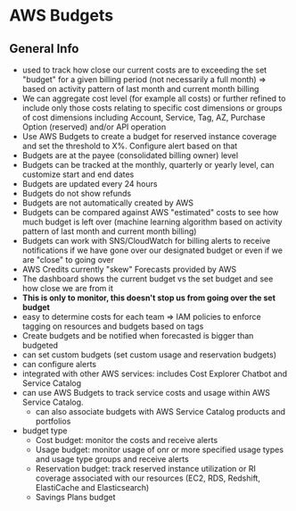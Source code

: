 # AWS Budgets

## General Info

* used to track how close our current costs are to exceeding the set "budget" for a given billing period (not necessarily a full month) => based on activity pattern of last month and current month billing
* We can aggregate cost level (for example all costs) or further refined to include only those costs relating to specific cost dimensions or groups of cost dimensions including Account, Service, Tag, AZ, Purchase Option (reserved) and/or API operation 
* Use AWS Budgets to create a budget for reserved instance coverage and set the threshold to X%. Configure alert based on that
* Budgets are at the payee (consolidated billing owner) level 
* Budgets can be tracked at the monthly, quarterly or yearly level, can customize start and end dates 
* Budgets are updated every 24 hours 
* Budgets do not show refunds 
* Budgets are not automatically created by AWS 
* Budgets can be compared against AWS "estimated" costs to see how much budget is left over (machine learning algorithm based on activity pattern of last month and current month billing)
* Budgets can work with SNS/CloudWatch for billing alerts to receive notifications if we have gone over our designated budget or even if we are "close" to going over 
* AWS Credits currently "skew" Forecasts provided by AWS 
* The dashboard shows the current budget vs the set budget and see how close we are from it
* **This is only to monitor, this doesn't stop us from going over the set budget**
* easy to determine costs for each team => IAM policies to enforce tagging on resources and budgets based on tags
* Create budgets and be notified when forecasted is bigger than budgeted
* can set custom budgets (set custom usage and reservation budgets)
* can configure alerts
* integrated with other AWS services: includes Cost Explorer Chatbot and Service Catalog
* can use AWS Budgets to track service costs and usage within AWS Service Catalog.
  * can also associate budgets with AWS Service Catalog products and portfolios
* budget type
  * Cost budget: monitor the costs and receive alerts
  * Usage budget: monitor usage of onr or more specified usage types and usage type groups and receive alerts
  * Reservation budget: track reserved instance utilization or RI coverage associated with our resources (EC2, RDS, Redshift, ElastiCache and Elasticsearch)
  * Savings Plans budget

